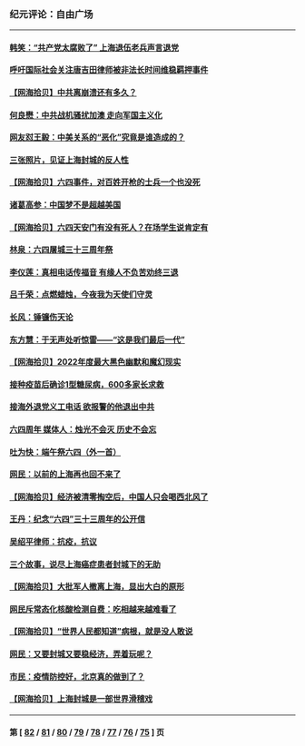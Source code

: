 ### 纪元评论：自由广场
---
#### [韩笑：“共产党太腐败了” 上海退伍老兵声言退党](../../pages/nsc993/n13756509.md) 
#### [呼吁国际社会关注唐吉田律师被非法长时间维稳羁押事件](../../pages/nsc993/n13756423.md) 
#### [【网海拾贝】中共离崩溃还有多久？](../../pages/nsc993/n13756396.md) 
#### [何良懋：中共战机骚扰加澳 走向军国主义化](../../pages/nsc993/n13756358.md) 
#### [网友怼王毅：中美关系的“恶化”究竟是谁造成的？](../../pages/nsc993/n13754895.md) 
#### [三张照片，见证上海封城的反人性](../../pages/nsc993/n13754862.md) 
#### [【网海拾贝】六四事件，对百姓开枪的士兵一个也没死](../../pages/nsc993/n13754786.md) 
#### [诸葛高参：中国梦不是超越美国](../../pages/nsc993/n13753666.md) 
#### [【网海拾贝】六四天安门有没有死人？在场学生说肯定有](../../pages/nsc993/n13753395.md) 
#### [林泉：六四屠城三十三周年祭](../../pages/nsc993/n13753318.md) 
#### [李仪莲：真相电话传福音 有缘人不负苦劝终三退](../../pages/nsc993/n13753255.md) 
#### [吕千荣：点燃蜡烛，今夜我为天使们守灵](../../pages/nsc993/n13753239.md) 
#### [长风：锤镰伤天论](../../pages/nsc993/n13753220.md) 
#### [东方慧：于无声处听惊雷——“这是我们最后一代”](../../pages/nsc993/n13753047.md) 
#### [【网海拾贝】2022年度最大黑色幽默和魔幻现实](../../pages/nsc993/n13752233.md) 
#### [接种疫苗后确诊1型糖尿病，600多家长求救](../../pages/nsc993/n13752221.md) 
#### [接海外退党义工电话 欲报警的他退出中共](../../pages/nsc993/n13750442.md) 
#### [六四周年 媒体人：烛光不会灭 历史不会忘](../../pages/nsc993/n13751264.md) 
#### [吐为快：端午祭六四（外一首）](../../pages/nsc993/n13751218.md) 
#### [网民：以前的上海再也回不来了](../../pages/nsc993/n13750818.md) 
#### [【网海拾贝】经济被清零掏空后，中国人只会喝西北风了](../../pages/nsc993/n13750791.md) 
#### [王丹：纪念“六四”三十三周年的公开信](../../pages/nsc993/n13750161.md) 
#### [吴绍平律师：抗疫，抗议](../../pages/nsc993/n13750135.md) 
#### [三个故事，说尽上海癌症患者封城下的无助](../../pages/nsc993/n13749222.md) 
#### [【网海拾贝】大批军人撤离上海，显出大白的原形](../../pages/nsc993/n13749184.md) 
#### [网民斥常态化核酸检测自费：吃相越来越难看了](../../pages/nsc993/n13749170.md) 
#### [【网海拾贝】“世界人民都知道”病根，就是没人敢说](../../pages/nsc993/n13747347.md) 
#### [网民：又要封城又要稳经济，弄着玩呢？](../../pages/nsc993/n13747327.md) 
#### [市民：疫情防控好，北京真的做到了？](../../pages/nsc993/n13746694.md) 
#### [【网海拾贝】上海封城是一部世界滑稽戏](../../pages/nsc993/n13746605.md) 

---
#### 第 [ [82](./82.md) / [81](./81.md) / [80](./80.md) / [79](./79.md) / [78](./78.md) / [77](./77.md) / [76](./76.md) / [75](./75.md) ] 页
